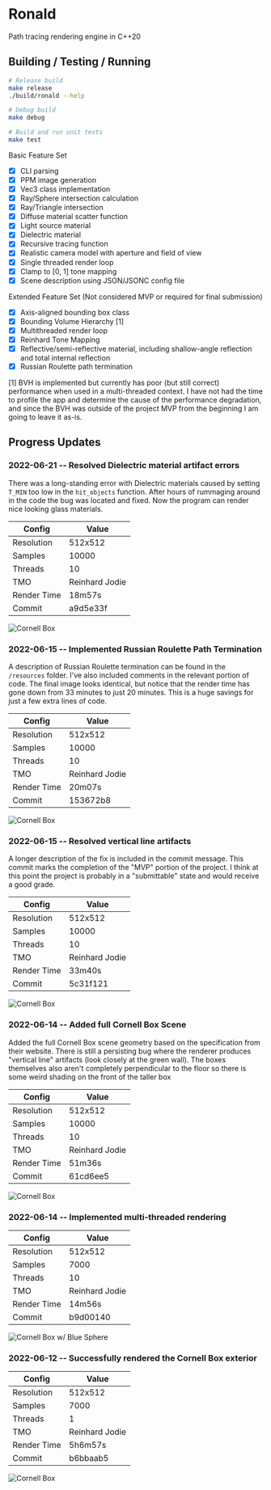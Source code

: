 # Ronald

Path tracing rendering engine in C++20

## Building / Testing / Running

```bash
# Release build
make release
./build/ronald --help

# Debug build
make debug

# Build and run unit tests
make test
```

Basic Feature Set

- [x] CLI parsing
- [x] PPM image generation
- [x] Vec3 class implementation
- [x] Ray/Sphere intersection calculation
- [x] Ray/Triangle intersection
- [x] Diffuse material scatter function
- [x] Light source material
- [x] Dielectric material
- [x] Recursive tracing function
- [x] Realistic camera model with aperture and field of view
- [x] Single threaded render loop
- [x] Clamp to [0, 1] tone mapping
- [x] Scene description using JSON/JSONC config file

Extended Feature Set (Not considered MVP or required for final submission)

- [x] Axis-aligned bounding box class
- [x] Bounding Volume Hierarchy [1]
- [x] Multithreaded render loop
- [x] Reinhard Tone Mapping
- [x] Reflective/semi-reflective material, including shallow-angle reflection and total
      internal reflection
- [x] Russian Roulette path termination

[1] BVH is implemented but currently has poor (but still correct) performance when used
in a multi-threaded context. I have not had the time to profile the app and determine the
cause of the performance degradation, and since the BVH was outside of the project MVP
from the beginning I am going to leave it as-is.

## Progress Updates

### 2022-06-21 -- Resolved Dielectric material artifact errors

There was a long-standing error with Dielectric materials caused by setting `T_MIN` too
low in the `hit_objects` function. After hours of rummaging around in the code the bug
was located and fixed. Now the program can render nice looking glass materials.

| Config      | Value          |
| ----------- | -------------- |
| Resolution  | 512x512        |
| Samples     | 10000          |
| Threads     | 10             |
| TMO         | Reinhard Jodie |
| Render Time | 18m57s         |
| Commit      | a9d5e33f       |

![Cornell Box](./img/cornell_glass_sphere.png "Cornell Box")

### 2022-06-15 -- Implemented Russian Roulette Path Termination

A description of Russian Roulette termination can be found in the `/resources` folder.
I've also included comments in the relevant portion of code. The final image looks
identical, but notice that the render time has gone down from 33 minutes to just 20
minutes. This is a huge savings for just a few extra lines of code.

| Config      | Value          |
| ----------- | -------------- |
| Resolution  | 512x512        |
| Samples     | 10000          |
| Threads     | 10             |
| TMO         | Reinhard Jodie |
| Render Time | 20m07s         |
| Commit      | 153672b8       |

![Cornell Box](./img/cornell_3.png "Cornell Box")

### 2022-06-15 -- Resolved vertical line artifacts

A longer description of the fix is included in the commit message. This commit marks the
completion of the "MVP" portion of the project. I think at this point the project is
probably in a "submittable" state and would receive a good grade.

| Config      | Value          |
| ----------- | -------------- |
| Resolution  | 512x512        |
| Samples     | 10000          |
| Threads     | 10             |
| TMO         | Reinhard Jodie |
| Render Time | 33m40s         |
| Commit      | 5c31f121       |

![Cornell Box](./img/cornell_2.png "Cornell Box")

### 2022-06-14 -- Added full Cornell Box Scene

Added the full Cornell Box scene geometry based on the specification from their website.
There is still a persisting bug where the renderer produces "vertical line" artifacts
(look closely at the green wall). The boxes themselves also aren't completely
perpendicular to the floor so there is some weird shading on the front of the taller box

| Config      | Value          |
| ----------- | -------------- |
| Resolution  | 512x512        |
| Samples     | 10000          |
| Threads     | 10             |
| TMO         | Reinhard Jodie |
| Render Time | 51m36s         |
| Commit      | 61cd6ee5       |

![Cornell Box](./img/cornell_1.png "Cornell Box")

### 2022-06-14 -- Implemented multi-threaded rendering

| Config      | Value          |
| ----------- | -------------- |
| Resolution  | 512x512        |
| Samples     | 7000           |
| Threads     | 10             |
| TMO         | Reinhard Jodie |
| Render Time | 14m56s         |
| Commit      | b9d00140       |

![Cornell Box w/ Blue Sphere](./img/blue_ball.png "Cornell Box w/ Blue Sphere")

### 2022-06-12 -- Successfully rendered the Cornell Box exterior

| Config      | Value          |
| ----------- | -------------- |
| Resolution  | 512x512        |
| Samples     | 7000           |
| Threads     | 1              |
| TMO         | Reinhard Jodie |
| Render Time | 5h6m57s        |
| Commit      | b6bbaab5       |

![Cornell Box](./img/cornell_no_boxes.png "Cornell Box")
